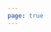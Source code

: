 ```yaml
---
page: true
---
```


<script setup>
import picture10 from './components/picture10.vue'
</script>

<picture10 />
